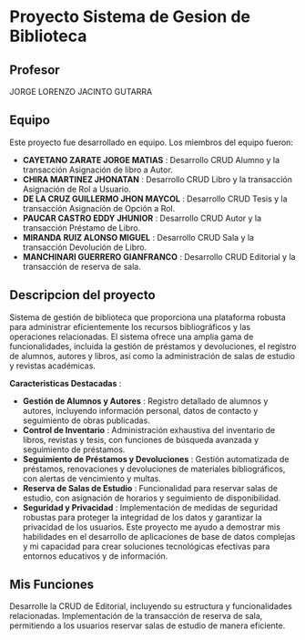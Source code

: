# Proyecto Sistema de Gesion de Biblioteca

## Profesor
 JORGE LORENZO JACINTO GUTARRA
 
## Equipo
Este proyecto fue desarrollado en equipo. Los miembros del equipo fueron:

 - **CAYETANO ZARATE JORGE MATIAS** : Desarrollo CRUD Alumno y la transacción Asignación de libro a Autor.
 - **CHIRA MARTINEZ JHONATAN** : Desarrollo CRUD Libro y la transacción Asignación de Rol a Usuario.
 - **DE LA CRUZ GUILLERMO JHON MAYCOL** : Desarrollo CRUD Tesis y la transacción Asignación de Opción a Rol.
 - **PAUCAR CASTRO EDDY JHUNIOR** : Desarrollo CRUD Autor y la transacción Préstamo de Libro.
 - **MIRANDA RUIZ ALONSO MIGUEL** : Desarrollo CRUD Sala y la transacción Devolución de Libro.
 - **MANCHINARI GUERRERO GIANFRANCO** : Desarrollo CRUD Editorial y la transacción de reserva de sala.

 ## Descripcion del proyecto
 Sistema de gestión de biblioteca que proporciona una plataforma robusta para administrar eficientemente los recursos bibliográficos y las operaciones relacionadas.
El sistema ofrece una amplia gama de funcionalidades, incluida la gestión de préstamos y devoluciones, el registro de alumnos, autores y libros, así como la administración de salas de estudio y revistas académicas.

**Caracteristicas Destacadas** :
- **Gestión de Alumnos y Autores** : Registro detallado de alumnos y autores, incluyendo información personal, datos de contacto y seguimiento de obras publicadas.
- **Control de Inventario** : Administración exhaustiva del inventario de libros, revistas y tesis, con funciones de búsqueda avanzada y seguimiento de préstamos.
- **Seguimiento de Préstamos y Devoluciones** : Gestión automatizada de préstamos, renovaciones y devoluciones de materiales bibliográficos, con alertas de vencimiento y multas.
- **Reserva de Salas de Estudio** : Funcionalidad para reservar salas de estudio, con asignación de horarios y seguimiento de disponibilidad.
- **Seguridad y Privacidad** : Implementación de medidas de seguridad robustas para proteger la integridad de los datos y garantizar la privacidad de los usuarios.
Este proyecto me ayudo a demostrar mis habilidades en el desarrollo de aplicaciones de base de datos complejas y mi capacidad para crear soluciones tecnológicas efectivas para entornos educativos y de información.

## Mis Funciones

Desarrolle la CRUD de Editorial, incluyendo su estructura y funcionalidades relacionadas.
Implementación de la transacción de reserva de sala, permitiendo a los usuarios reservar salas de estudio de manera eficiente.
